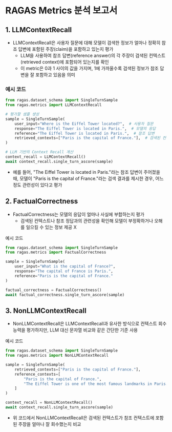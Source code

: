 # RAGAS Metrics 분석 보고서


## 1. LLMContextRecall

 - LLMContextRecall은 사용자 질문에 대해 모델이 검색한 정보가 얼마나 정확히 참조 답변에 포함된 주장(claim)을 포함하고 있는지 평가
    - LLM을 사용하여 참조 답변(reference answer)의 각 주장이 검색된 컨텍스트(retrieved context)에 포함되어 있는지를 확인 
    - 이 metric은 0과 1 사이의 값을 가지며, 1에 가까울수록 검색된 정보가 참조 답변을 잘 포함하고 있음을 의미

### 예시 코드

```python
from ragas.dataset_schema import SingleTurnSample
from ragas.metrics import LLMContextRecall

# 평가할 샘플 생성
sample = SingleTurnSample(
    user_input="Where is the Eiffel Tower located?",  # 사용자 질문
    response="The Eiffel Tower is located in Paris.",  # 모델의 응답
    reference="The Eiffel Tower is located in Paris.",  # 참조 답변
    retrieved_contexts=["Paris is the capital of France."],  # 검색된 컨텍스트
)

# LLM 기반의 Context Recall 계산
context_recall = LLMContextRecall()
await context_recall.single_turn_ascore(sample)
```

  - 예를 들어, "The Eiffel Tower is located in Paris."라는 참조 답변이 주어졌을 때, 모델이 "Paris is the capital of France."라는 검색 결과를 제시한 경우, 어느 정도 관련성이 있다고 평가

## 2. FactualCorrectness
  - FactualCorrectness는 모델의 응답이 얼마나 사실에 부합하는지 평가
    -  검색된 컨텍스트나 참조 정답과의 관련성을 확인해 모델이 부정확하거나 오해를 일으킬 수 있는 정보 제공 X

예시 코드
```python
from ragas.dataset_schema import SingleTurnSample
from ragas.metrics import FactualCorrectness

sample = SingleTurnSample(
    user_input="What is the capital of France?",
    response="The capital of France is Paris.",
    reference="Paris is the capital of France."
)

factual_correctness = FactualCorrectness()
await factual_correctness.single_turn_ascore(sample)
```


## 3. NonLLMContextRecall
  - NonLLMContextRecall은 LLMContextRecall과 유사한 방식으로 컨텍스트 회수 능력을 평가하지만, LLM 대신 문자열 비교와 같은 간단한 기준 사용

예시 코드
```python
from ragas.dataset_schema import SingleTurnSample
from ragas.metrics import NonLLMContextRecall

sample = SingleTurnSample(
    retrieved_contexts=["Paris is the capital of France."],
    reference_contexts=[
        "Paris is the capital of France.",
        "The Eiffel Tower is one of the most famous landmarks in Paris."
    ]
)

context_recall = NonLLMContextRecall()
await context_recall.single_turn_ascore(sample)
```
  - 위 코드에서 NonLLMContextRecall은 검색된 컨텍스트가 참조 컨텍스트에 포함된 주장을 얼마나 잘 회수했는지 비교
